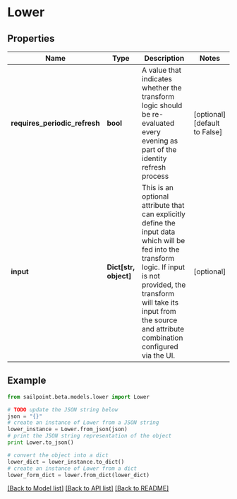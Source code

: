 # Lower


## Properties

Name | Type | Description | Notes
------------ | ------------- | ------------- | -------------
**requires_periodic_refresh** | **bool** | A value that indicates whether the transform logic should be re-evaluated every evening as part of the identity refresh process | [optional] [default to False]
**input** | **Dict[str, object]** | This is an optional attribute that can explicitly define the input data which will be fed into the transform logic. If input is not provided, the transform will take its input from the source and attribute combination configured via the UI. | [optional] 

## Example

```python
from sailpoint.beta.models.lower import Lower

# TODO update the JSON string below
json = "{}"
# create an instance of Lower from a JSON string
lower_instance = Lower.from_json(json)
# print the JSON string representation of the object
print Lower.to_json()

# convert the object into a dict
lower_dict = lower_instance.to_dict()
# create an instance of Lower from a dict
lower_form_dict = lower.from_dict(lower_dict)
```
[[Back to Model list]](../README.md#documentation-for-models) [[Back to API list]](../README.md#documentation-for-api-endpoints) [[Back to README]](../README.md)



